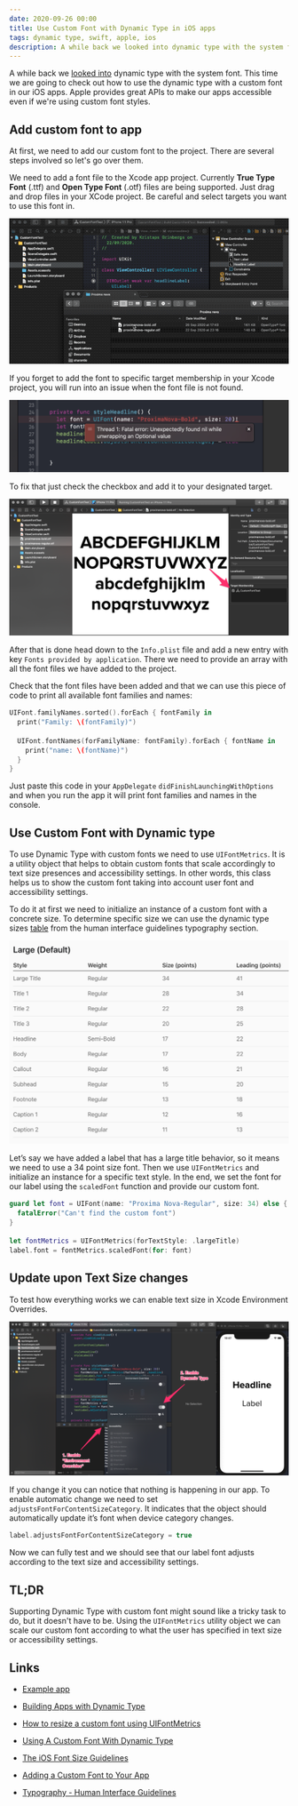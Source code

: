 ```yaml
---
date: 2020-09-26 00:00
title: Use Custom Font with Dynamic Type in iOS apps
tags: dynamic type, swift, apple, ios
description: A while back we looked into dynamic type with the system font. This time we are going to check out how to use the dynamic type with a custom font in our iOS apps. Apple provides great APIs to make our apps accessible even if we're using custom font styles.
---
```


A while back we [looked into](/embracing-dynamic-type/) dynamic type with the system font. This time we are going to check out how to use the dynamic type with a custom font in our iOS apps. Apple provides great APIs to make our apps accessible even if we're using custom font styles.

## Add custom font to app

At first, we need to add our custom font to the project. There are several steps involved so let's go over them.

We need to add a font file to the Xcode app project. Currently **True Type Font** (.ttf) and **Open Type Font** (.otf) files are being supported. Just drag and drop files in your XCode project. Be careful and select targets you want to use this font in.

![Add custom font to Xcode](/assets/img/custom-dynamic-type/add-custom-font-to-xcode.gif)

If you forget to add the font to specific target membership in your Xcode project, you will run into an issue when the font file is not found.

![Custom font not found](/assets/img/custom-dynamic-type/error-font-file-not-found.png)

To fix that just check the checkbox and add it to your designated target.

![Add custom font to target membership](/assets/img/custom-dynamic-type/custom-font-xcode-target-membership.png)

After that is done head down to the `Info.plist` file and add a new entry with key `Fonts provided by application`. There we need to provide an array with all the font files we have added to the project.

Check that the font files have been added and that we can use this piece of code to print all available font families and names:

```swift
UIFont.familyNames.sorted().forEach { fontFamily in
  print("Family: \(fontFamily)")
  
  UIFont.fontNames(forFamilyName: fontFamily).forEach { fontName in
    print("name: \(fontName)")
  }
}
```

Just paste this code in your `AppDelegate` `didFinishLaunchingWithOptions` and when you run the app it will print font families and names in the console.

## Use Custom Font with Dynamic type

To use Dynamic Type with custom fonts we need to use `UIFontMetrics`. It is a utility object that helps to obtain custom fonts that scale accordingly to text size presences and accessibility settings. In other words, this class helps us to show the custom font taking into account user font and accessibility settings.

To do it at first we need to initialize an instance of a custom font with a concrete size. To determine specific size we can use the dynamic type sizes [table](https://developer.apple.com/design/human-interface-guidelines/ios/visual-design/typography/) from the human interface guidelines typography section.

![Dynamic Type Sizes in iOS](/assets/img/custom-dynamic-type/dynamic-type-sizes-ios.png)

Let’s say we have added a label that has a large title behavior, so it means we need to use a 34 point size font. Then we use `UIFontMetrics` and initialize an instance for a specific text style. In the end, we set the font for our label using the `scaledFont` function and provide our custom font.

```swift
guard let font = UIFont(name: "Proxima Nova-Regular", size: 34) else {
  fatalError("Can't find the custom font")
}

let fontMetrics = UIFontMetrics(forTextStyle: .largeTitle)
label.font = fontMetrics.scaledFont(for: font)
```

## Update upon Text Size changes

To test how everything works we can enable text size in Xcode Environment Overrides.

![Enable Dynamic Type in Xcode Environment OVerrides](/assets/img/custom-dynamic-type/xcode-environment-overrides-dynamic-type.png)

If you change it you can notice that nothing is happening in our app. To enable automatic change we need to set `adjustsFontForContentSizeCategory`. It indicates that the object should automatically update it’s font when device category changes.


```swift
label.adjustsFontForContentSizeCategory = true
```

Now we can fully test and we should see that our label font adjusts according to the text size and accessibility settings.
  
## TL;DR

Supporting Dynamic Type with custom font might sound like a tricky task to do, but it doesn't have to be.
Using the `UIFontMetrics` utility object we can scale our custom font according to what the user has specified in text size or accessibility settings.

## Links

* [Example app](https://github.com/fassko/custom-font-dynamic-type)

* [Building Apps with Dynamic Type](https://developer.apple.com/videos/play/wwdc2017/245/)
* [How to resize a custom font using UIFontMetrics](https://www.hackingwithswift.com/example-code/uikit/how-to-resize-a-custom-font-using-uifontmetrics)
* [Using A Custom Font With Dynamic Type](https://useyourloaf.com/blog/using-a-custom-font-with-dynamic-type/)
* [The iOS Font Size Guidelines](https://learnui.design/blog/ios-font-size-guidelines.html)
* [Adding a Custom Font to Your App](https://developer.apple.com/documentation/uikit/text_display_and_fonts/adding_a_custom_font_to_your_app)
* [Typography - Human Interface Guidelines](https://developer.apple.com/design/human-interface-guidelines/ios/visual-design/typography/)

